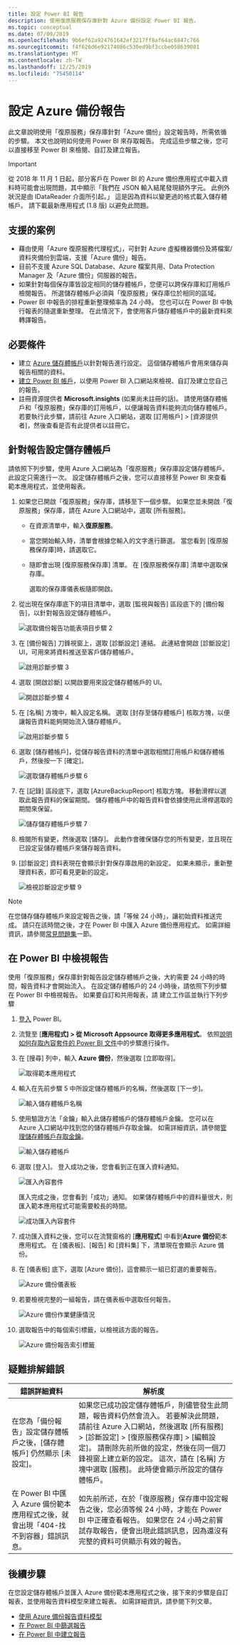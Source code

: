 ```yaml
---
title: 設定 Power BI 報告
description: 使用復原服務保存庫針對 Azure 備份設定 Power BI 報告。
ms.topic: conceptual
ms.date: 07/09/2019
ms.openlocfilehash: 9b6ef62a924761642ef3217ff8af64ac6847c766
ms.sourcegitcommit: f4f626d6e92174086c530ed9bf3ccbe058639081
ms.translationtype: MT
ms.contentlocale: zh-TW
ms.lasthandoff: 12/25/2019
ms.locfileid: "75450114"
---
```

# <a name="configure-azure-backup-reports"></a>設定 Azure 備份報告

此文章說明使用「復原服務」保存庫針對「Azure 備份」設定報告時，所需依循的步驟。 本文也說明如何使用 Power BI 來存取報告。 完成這些步驟之後，您可以直接移至 Power BI 來檢閱、自訂及建立報告。

> [!IMPORTANT]
> 從 2018 年 11 月 1 日起，部分客戶在 Power BI 的 Azure 備份應用程式中載入資料時可能會出現問題，其中顯示「我們在 JSON 輸入結尾發現額外字元。 此例外狀況是由 IDataReader 介面所引起。」
這是因為資料以變更過的格式載入儲存體帳戶。
請下載最新應用程式 (1.8 版) 以避免此問題。
>
>

## <a name="supported-scenarios"></a>支援的案例

- 藉由使用「Azure 復原服務代理程式」，可針對 Azure 虛擬機器備份及將檔案/資料夾備份到雲端，支援「Azure 備份」報告。
- 目前不支援 Azure SQL Database、Azure 檔案共用、Data Protection Manager 及「Azure 備份」伺服器的報告。
- 如果針對每個保存庫皆設定相同的儲存體帳戶，您便可以跨保存庫和訂用帳戶檢閱報告。 所選儲存體帳戶必須與「復原服務」保存庫位於相同的區域。
- Power BI 中報告的排程重新整理頻率為 24 小時。 您也可以在 Power BI 中執行報表的隨選重新整理。 在此情況下，會使用客戶儲存體帳戶中的最新資料來轉譯報告。

## <a name="prerequisites"></a>必要條件

- 建立 [Azure 儲存體帳戶](../storage/common/storage-quickstart-create-account.md)以針對報告進行設定。 這個儲存體帳戶會用來儲存與報告相關的資料。
- [建立 Power BI 帳戶](https://powerbi.microsoft.com/landing/signin/)，以使用 Power BI 入口網站來檢視、自訂及建立您自己的報告。
- 註冊資源提供者 **Microsoft.insights** (如果尚未註冊的話)。 請使用儲存體帳戶和「復原服務」保存庫的訂用帳戶，以便讓報告資料能夠流向儲存體帳戶。 若要執行此步驟，請前往 Azure 入口網站，選取 [訂用帳戶] > [資源提供者]，然後查看是否有此提供者以註冊它。

## <a name="configure-storage-account-for-reports"></a>針對報告設定儲存體帳戶

請依照下列步驟，使用 Azure 入口網站為「復原服務」保存庫設定儲存體帳戶。 此設定只需進行一次。 設定儲存體帳戶之後，您可以直接移至 Power BI 來查看範本應用程式，並使用報表。

1. 如果您已開啟「復原服務」保存庫，請移至下一個步驟。 如果您並未開啟「復原服務」保存庫，請在 Azure 入口網站中，選取 [所有服務]。

   - 在資源清單中，輸入**復原服務**。
   - 當您開始輸入時，清單會根據您輸入的文字進行篩選。 當您看到 [復原服務保存庫]時，請選取它。
   - 隨即會出現 [復原服務保存庫] 清單。 在 [復原服務保存庫] 清單中選取保存庫。

     選取的保存庫儀表板隨即開啟。
2. 從出現在保存庫底下的項目清單中，選取 [監視與報告] 區段底下的 [備份報告]，以針對報告設定儲存體帳戶。

      ![選取備份報告功能表項目步驟 2](./media/backup-azure-configure-reports/backup-reports-settings.PNG)
3. 在 [備份報告] 刀鋒視窗上，選取 [診斷設定] 連結。 此連結會開啟 [診斷設定] UI，可用來將資料推送至客戶儲存體帳戶。

      ![啟用診斷步驟 3](./media/backup-azure-configure-reports/backup-azure-configure-reports.png)
4. 選取 [開啟診斷] 以開啟要用來設定儲存體帳戶的 UI。

      ![開啟診斷步驟 4](./media/backup-azure-configure-reports/enable-diagnostics.png)
5. 在 [名稱] 方塊中，輸入設定名稱。 選取 [封存至儲存體帳戶] 核取方塊，以便讓報告資料能夠開始流入儲存體帳戶。

      ![啟用診斷步驟 5](./media/backup-azure-configure-reports/select-setting-name.png)
6. 選取 [儲存體帳戶]，從儲存報告資料的清單中選取相關訂用帳戶和儲存體帳戶，然後按一下 [確定]。

      ![選取儲存體帳戶步驟 6](./media/backup-azure-configure-reports/select-subscription-sa.png)
7. 在 [記錄] 區段底下，選取 [AzureBackupReport] 核取方塊。 移動滑桿以選取此報告資料的保留期間。 儲存體帳戶中的報告資料會依據使用此滑桿選取的期間來保留。

      ![儲存儲存體帳戶步驟 7](./media/backup-azure-configure-reports/save-diagnostic-settings.png)
8. 檢閱所有變更，然後選取 [儲存]。 此動作會確保儲存您的所有變更，並且現在已設定妥儲存體帳戶來儲存報告資料。

9. [診斷設定] 資料表現在會顯示針對保存庫啟用的新設定。 如果未顯示，重新整理資料表，即可看見更新的設定。

      ![檢視診斷設定步驟 9](./media/backup-azure-configure-reports/diagnostic-setting-row.png)

> [!NOTE]
> 在您儲存儲存體帳戶來設定報告之後，請「等候 24 小時」，讓初始資料推送完成。 請只在該時間之後，才在 Power BI 中匯入 Azure 備份應用程式。 如需詳細資訊，請參閱[常見問題集](backup-azure-monitor-alert-faq.md)一節。
>
>

## <a name="view-reports-in-power-bi"></a>在 Power BI 中檢視報告

使用「復原服務」保存庫針對報告設定儲存體帳戶之後，大約需要 24 小時的時間，報告資料才會開始流入。 在設定儲存體帳戶的 24 小時後，請依照下列步驟在 Power BI 中檢視報告。
如果要自訂和共用報表，請 建立工作區並執行下列步驟

1. [登入](https://powerbi.microsoft.com/landing/signin/) Power BI。
2. 流覽至 [**應用程式] > 從 Microsoft Appsource 取得更多應用程式**。 依照[說明如何存取內容套件的 Power BI 文件](https://powerbi.microsoft.com/documentation/powerbi-content-packs-services/)中的步驟進行操作。

3. 在 [搜尋] 列中，輸入 **Azure 備份**，然後選取 [立即取得]。

      ![取得範本應用程式](./media/backup-azure-configure-reports/template-app-get.png)
4. 輸入在先前步驟 5 中所設定儲存體帳戶的名稱，然後選取 [下一步]。

    ![輸入儲存體帳戶名稱](./media/backup-azure-configure-reports/content-pack-storage-account-name.png)
5. 使用驗證方法「金鑰」輸入此儲存體帳戶的儲存體帳戶金鑰。 您可以在 Azure 入口網站中找到您的儲存體帳戶存取金鑰。 如需詳細資訊，請參閱[管理儲存體帳戶存取金鑰](../storage/common/storage-account-keys-manage.md)。

     ![輸入儲存體帳戶](./media/backup-azure-configure-reports/content-pack-storage-account-key.png) <br/>

6. 選取 [登入]。 登入成功之後，您會看到正在匯入資料通知。

    ![匯入內容套件](./media/backup-azure-configure-reports/content-pack-importing-data.png) <br/>

    匯入完成之後，您會看到「成功」通知。 如果儲存體帳戶中的資料量很大，則匯入範本應用程式可能需要較長的時間。

    ![成功匯入內容套件](./media/backup-azure-configure-reports/content-pack-import-success.png) <br/>

7. 成功匯入資料之後，您可以在流覽窗格的 [**應用程式**] 中看到**Azure 備份**範本應用程式。 在 [儀表板]、[報告] 和 [資料集] 下，清單現在會顯示 Azure 備份。

8. 在 [儀表板] 底下，選取 [Azure 備份]，這會顯示一組已釘選的重要報告。

      ![Azure 備份儀表板](./media/backup-azure-configure-reports/azure-backup-dashboard.png) <br/>
9. 若要檢視完整的一組報告，請在儀表板中選取任何報告。

      ![Azure 備份作業健康情況](./media/backup-azure-configure-reports/azure-backup-job-health.png) <br/>
10. 選取報告中的每個索引標籤，以檢視該方面的報告。

      ![Azure 備份報告索引標籤](./media/backup-azure-configure-reports/reports-tab-view.png)

## <a name="troubleshooting-errors"></a>疑難排解錯誤

| 錯誤詳細資料 | 解析度 |
| --- | --- |
| 在您為「備份報告」設定儲存體帳戶之後，[儲存體帳戶] 仍然顯示 [未設定]。 | 如果您已成功設定儲存體帳戶，則儘管發生此問題，報告資料仍然會流入。 若要解決此問題，請前往 Azure 入口網站，然後選取 [所有服務] > [診斷設定] > [復原服務保存庫] > [編輯設定]。 請刪除先前所做的設定，然後在同一個刀鋒視窗上建立新的設定。 這次，請在 [名稱] 方塊中選取 [服務]。 此時便會顯示所設定的儲存體帳戶。 |
|在 Power BI 中匯入 Azure 備份範本應用程式之後，就會出現「404-找不到容器」錯誤訊息。 | 如先前所述，在於「復原服務」保存庫中設定報告之後，您必須等候 24 小時，才能在 Power BI 中正確查看報告。 如果您在 24 小時之前嘗試存取報告，便會出現此錯誤訊息，因為還沒有完整的資料可供顯示有效的報告。 |

## <a name="next-steps"></a>後續步驟

在您設定儲存體帳戶並匯入 Azure 備份範本應用程式之後，接下來的步驟是自訂報表，並使用報告資料模型來建立報表。 如需詳細資訊，請參閱下列文章。

- [使用 Azure 備份報告資料模型](backup-azure-reports-data-model.md)
- [在 Power BI 中篩選報告](https://powerbi.microsoft.com/documentation/powerbi-service-about-filters-and-highlighting-in-reports/)
- [在 Power BI 中建立報告](https://powerbi.microsoft.com/documentation/powerbi-service-create-a-new-report/)
